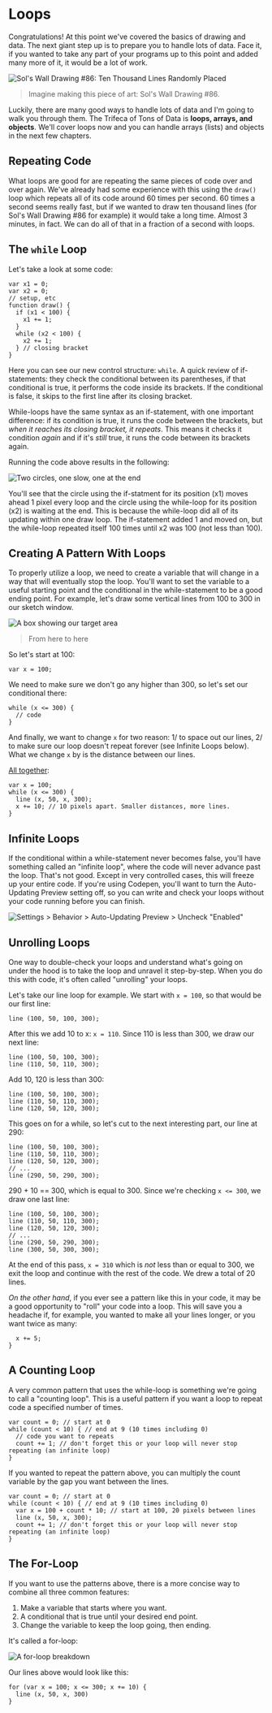 # Loops

Congratulations! At this point we've covered the basics of drawing and data. The next giant step up is to prepare you to handle lots of data. Face it, if you wanted to take any part of your programs up to this point and added many more of it, it would be a lot of work.

![Sol's Wall Drawing #86: Ten Thousand Lines Randomly Placed](https://www.moma.org/media/W1siZiIsIjM3NTM0OSJdLFsicCIsImNvbnZlcnQiLCItcmVzaXplIDEzNjZ4MTM2Nlx1MDAzZSJdXQ.jpg?sha=b62adca68fe9b187)

> Imagine making this piece of art: Sol's Wall Drawing #86.

Luckily, there are many good ways to handle lots of data and I'm going to walk you through them. The Trifeca of Tons of Data is **loops, arrays, and objects**. We'll cover loops now and you can handle arrays (lists) and objects in the next few chapters.

## Repeating Code

What loops are good for are repeating the same pieces of code over and over again. We've already had some experience with this using the `draw()` loop which repeats all of its code around 60 times per second. 60 times a second seems really fast, but if we wanted to draw ten thousand lines (for Sol's Wall Drawing #86 for example) it would take a long time. Almost 3 minutes, in fact. We can do all of that in a fraction of a second with loops.

## The `while` Loop

Let's take a look at some code:

```JS
var x1 = 0;
var x2 = 0;
// setup, etc
function draw() {
  if (x1 < 100) {
    x1 += 1;
  }
  while (x2 < 100) {
    x2 += 1;
  } // closing bracket
}
```

Here you can see our new control structure: `while`. A quick review of if-statements: they check the conditional between its parentheses, if that conditional is true, it performs the code inside its brackets. If the conditional is false, it skips to the first line after its closing bracket.

While-loops have the same syntax as an if-statement, with one important difference: if its condition is true, it runs the code between the brackets, but *when it reaches its closing bracket, it repeats*. This means it checks it condition *again* and if it's *still* true, it runs the code between its brackets again.

Running the code above results in the following:

![Two circles, one slow, one at the end](if-while.gif)

You'll see that the circle using the if-statment for its position (x1) moves ahead 1 pixel every loop and the circle using the while-loop for its position (x2) is waiting at the end. This is because the while-loop did all of its updating within one draw loop. The if-statement added 1 and moved on, but the while-loop repeated itself 100 times until x2 was 100 (not less than 100).

## Creating A Pattern With Loops

To properly utilize a loop, we need to create a variable that will change in a way that will eventually stop the loop. You'll want to set the variable to a useful starting point and the conditional in the while-statement to be a good ending point. For example, let's draw some vertical lines from 100 to 300 in our sketch window.

![A box showing our target area](here-to-here.png)

> From here to here

So let's start at 100:

```JS
var x = 100;
```

We need to make sure we don't go any higher than 300, so let's set our conditional there:

```JS
while (x <= 300) {
  // code
}
```

And finally, we want to change `x` for two reason: 1/ to space out our lines, 2/ to make sure our loop doesn't repeat forever (see Infinite Loops below). What we change `x` by is the distance between our lines.

[All together](https://codepen.io/crhallberg/pen/jadZqd):

```JS
var x = 100;
while (x <= 300) {
  line (x, 50, x, 300);
  x += 10; // 10 pixels apart. Smaller distances, more lines.
}
```

## Infinite Loops

If the conditional within a while-statement never becomes false, you'll have something called an "infinite loop", where the code will never advance past the loop. That's not good. Except in very controlled cases, this will freeze up your entire code. If you're using Codepen, you'll want to turn the Auto-Updating Preview setting off, so you can write and check your loops without your code running before you can finish.

![Settings > Behavior > Auto-Updating Preview > Uncheck "Enabled"](settings.png)

## Unrolling Loops

One way to double-check your loops and understand what's going on under the hood is to take the loop and unravel it step-by-step. When you do this with code, it's often called "unrolling" your loops.

Let's take our line loop for example. We start with `x = 100`, so that would be our first line:

```JS
line (100, 50, 100, 300);
```

After this we add 10 to x: `x = 110`. Since 110 is less than 300, we draw our next line:

```JS
line (100, 50, 100, 300);
line (110, 50, 110, 300);
```

Add 10, 120 is less than 300:

```JS
line (100, 50, 100, 300);
line (110, 50, 110, 300);
line (120, 50, 120, 300);
```

This goes on for a while, so let's cut to the next interesting part, our line at 290:

```JS
line (100, 50, 100, 300);
line (110, 50, 110, 300);
line (120, 50, 120, 300);
// ...
line (290, 50, 290, 300);
```

290 + 10 == 300, which is equal to 300. Since we're checking `x <= 300`, we draw one last line:

```JS
line (100, 50, 100, 300);
line (110, 50, 110, 300);
line (120, 50, 120, 300);
// ...
line (290, 50, 290, 300);
line (300, 50, 300, 300);
```

At the end of this pass, `x = 310` which is *not* less than or equal to 300, we exit the loop and continue with the rest of the code. We drew a total of 20 lines.

*On the other hand*, if you ever see a pattern like this in your code, it may be a good opportunity to "roll" your code into a loop. This will save you a headache if, for example, you wanted to make all your lines longer, or you want twice as many:

```JS
  x += 5;
}
```

## A Counting Loop

A very common pattern that uses the while-loop is something we're going to call a "counting loop". This is a useful pattern if you want a loop to repeat code a specified number of times.

```JS
var count = 0; // start at 0
while (count < 10) { // end at 9 (10 times including 0)
  // code you want to repeats
  count += 1; // don't forget this or your loop will never stop repeating (an infinite loop)
}
```

If you wanted to repeat the pattern above, you can multiply the count variable by the gap you want between the lines.

```JS
var count = 0; // start at 0
while (count < 10) { // end at 9 (10 times including 0)
  var x = 100 + count * 10; // start at 100, 20 pixels between lines
  line (x, 50, x, 300);
  count += 1; // don't forget this or your loop will never stop repeating (an infinite loop)
}
```

## The For-Loop

If you want to use the patterns above, there is a more concise way to combine all three common features:

1. Make a variable that starts where you want.
1. A conditional that is true until your desired end point.
1. Change the variable to keep the loop going, then ending.

It's called a for-loop:

![A for-loop breakdown](for-loop.png)

Our lines above would look like this:

```JS
for (var x = 100; x <= 300; x += 10) {
  line (x, 50, x, 300)
}
```
